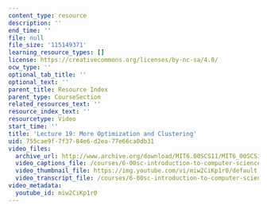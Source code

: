 ```yaml
---
content_type: resource
description: ''
end_time: ''
file: null
file_size: '115149371'
learning_resource_types: []
license: https://creativecommons.org/licenses/by-nc-sa/4.0/
ocw_type: ''
optional_tab_title: ''
optional_text: ''
parent_title: Resource Index
parent_type: CourseSection
related_resources_text: ''
resource_index_text: ''
resourcetype: Video
start_time: ''
title: 'Lecture 19: More Optimization and Clustering'
uid: 755cae9f-7f37-84e6-d2ea-77e66ca0db31
video_files:
  archive_url: http://www.archive.org/download/MIT6.00SCS11/MIT6_00SCS11_lec19_300k.mp4
  video_captions_file: /courses/6-00sc-introduction-to-computer-science-and-programming-spring-2011/fc328dfe699f5e1a92065b64e4c91e15_miw2CiKp1r0.vtt
  video_thumbnail_file: https://img.youtube.com/vi/miw2CiKp1r0/default.jpg
  video_transcript_file: /courses/6-00sc-introduction-to-computer-science-and-programming-spring-2011/1d5e711bca87f2fe73e4390e1dfa0e76_miw2CiKp1r0.pdf
video_metadata:
  youtube_id: miw2CiKp1r0
---
```

